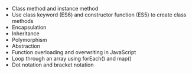 - Class method and instance method
- Use class keyword (ES6) and constructor function (ES5) to create class methods
- Encapsulation
- Inheritance
- Polymorphism
- Abstraction
- Function overloading and overwriting in JavaScript
- Loop through an array using forEach() and map()
- Dot notation and bracket notation
